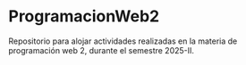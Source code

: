 # ProgramacionWeb2
Repositorio para alojar actividades realizadas en la materia de programación web 2, durante el semestre 2025-II.
